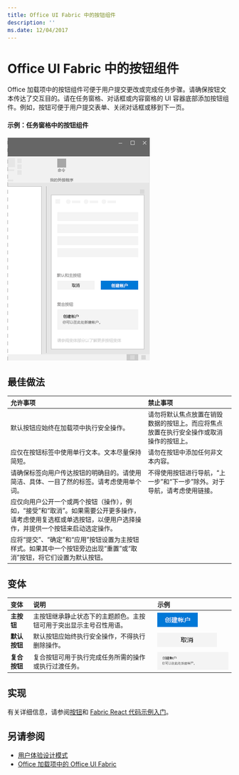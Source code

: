 ```yaml
---
title: Office UI Fabric 中的按钮组件
description: ''
ms.date: 12/04/2017
---
```


# <a name="button-component-in-office-ui-fabric"></a>Office UI Fabric 中的按钮组件

Office 加载项中的按钮组件可便于用户提交更改或完成任务步骤。请确保按钮文本传达了交互目的。请在任务窗格、对话框或内容窗格的 UI 容器底部添加按钮组件。例如，按钮可便于用户提交表单、关闭对话框或移到下一页。
  
#### <a name="example-buttons-in-a-task-pane"></a>示例：任务窗格中的按钮组件

![显示按钮的图像](../images/overview-with-app-button.png)

## <a name="best-practices"></a>最佳做法

|**允许事项**|**禁止事项**|
|:-----|:--------|
|默认按钮应始终在加载项中执行安全操作。 |请勿将默认焦点放置在销毁数据的按钮上。而应将焦点放置在执行安全操作或取消操作的按钮上。|
|应仅在按钮标签中使用单行文本。文本尽量保持简短。|请勿在按钮中添加任何非文本内容。|
|请确保标签向用户传达按钮的明确目的。请使用简洁、具体、一目了然的标签。请考虑使用单个词。|不得使用按钮进行导航，“上一步”和“下一步”除外。对于导航，请考虑使用链接。|
|应仅向用户公开一个或两个按钮（操作），例如，“接受”和“取消”。如果需要公开更多操作，请考虑使用复选框或单选按钮，以便用户选择操作，并提供一个按钮来启动选定操作。||
|应将“提交”、“确定”和“应用”按钮设置为主按钮样式。如果其中一个按钮旁边出现“重置”或“取消”按钮，将它们设置为默认按钮。| |

## <a name="variants"></a>变体

|**变体**|**说明**|**示例**|
|:------------|:--------------|:----------|
|**主按钮**|主按钮继承静止状态下的主题颜色。主按钮可用于突出显示主号召性用语。|![主按钮图像](../images/button-primary.png)|
|**默认按钮**|默认按钮应始终执行安全操作，不得执行删除操作。|![默认按钮图像](../images/button-default.png)|
|**复合按钮**|复合按钮可用于执行完成任务所需的操作或执行过渡任务。|![复合按钮图像](../images/button-compound.png)|

## <a name="implementation"></a>实现

有关详细信息，请参阅[按钮](https://dev.office.com/fabric#/components/button)和 [Fabric React 代码示例入门](https://github.com/OfficeDev/Word-Add-in-GettingStartedFabricReact)。

## <a name="see-also"></a>另请参阅

- [用户体验设计模式](https://github.com/OfficeDev/Office-Add-in-UX-Design-Patterns-Code)
- [Office 加载项中的 Office UI Fabric](office-ui-fabric.md)
